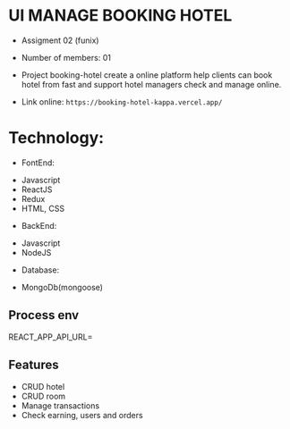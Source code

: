 # UI MANAGE BOOKING HOTEL

* Assigment 02 (funix)
* Number of members: 01

* Project booking-hotel create a online platform help clients can book hotel from fast and support hotel managers check and manage online.

* Link online: `https://booking-hotel-kappa.vercel.app/`

# Technology:
* FontEnd: 
- Javascript
- ReactJS
- Redux
- HTML, CSS

* BackEnd:
- Javascript
- NodeJS

* Database:
- MongoDb(mongoose)

## Process env 

REACT_APP_API_URL=

## Features
- CRUD hotel
- CRUD room
- Manage transactions
- Check earning, users and orders